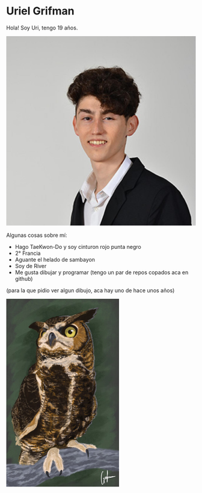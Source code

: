 # Uriel Grifman

Hola! Soy Uri, tengo 19 años.

![mi foto](mifoto.jpg)

Algunas cosas sobre mí:

* Hago TaeKwon-Do y soy cinturon rojo punta negro
* 2° Francia
* Aguante el helado de sambayon
* Soy de River
* Me gusta dibujar y programar (tengo un par de repos copados aca en github)

(para la que pidio ver algun dibujo, aca hay uno de hace unos años)

![dibujo](dibujo.jpg)
